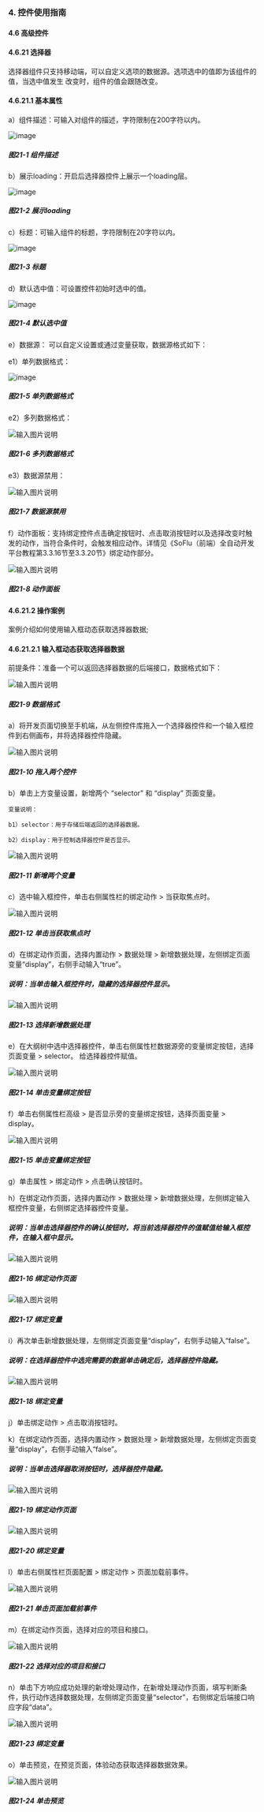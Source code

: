 ### 4. 控件使用指南

#### 4.6 高级控件

#### 4.6.21 选择器

选择器组件只支持移动端，可以自定义选项的数据源。选项选中的值即为该组件的值，当选中值发生 改变时，组件的值会跟随改变。

#### 4.6.21.1 基本属性

a）组件描述：可输入对组件的描述，字符限制在200字符以内。

![image](https://user-images.githubusercontent.com/79617492/228414277-dcee0bac-008a-4af7-b96f-258be42dde32.png)

##### 图21-1 组件描述

b）展示loading：开启后选择器控件上展示一个loading层。

![image](https://user-images.githubusercontent.com/79617492/228414314-0e99d8a6-fd63-49ba-bbd2-ffcd5beaf24a.png)

##### 图21-2 展示loading

c）标题：可输入组件的标题，字符限制在20字符以内。

![image](https://user-images.githubusercontent.com/79617492/228414335-7d893ada-a1bc-4b53-b823-c67bb54ef949.png)

##### 图21-3 标题

d）默认选中值：可设置控件初始时选中的值。

![image](https://user-images.githubusercontent.com/79617492/228414369-baa38fe3-4ec3-4551-95a2-6a1df92f984e.png)

##### 图21-4 默认选中值

e）数据源： 可以自定义设置或通过变量获取，数据源格式如下：

e1）单列数据格式：

![image](https://user-images.githubusercontent.com/79617492/228414391-e7a73576-5cf9-439e-8b45-0738d1dc9f8e.png)

##### 图21-5 单列数据格式

e2）多列数据格式：

![输入图片说明](../../../../images/%20SoFlu%EF%BC%88%E5%89%8D%E7%AB%AF%EF%BC%89%E5%85%A8%E8%87%AA%E5%8A%A8%E5%BC%80%E5%8F%91%E5%B9%B3%E5%8F%B0%E6%95%99%E7%A8%8B/1.%20%E6%9C%80%E6%96%B0%E7%89%88%E6%9C%AC%20-%20%E6%9B%B4%E6%96%B0%E6%97%A5%E6%9C%9F%20-%202023.01.10/4.%20%E6%8E%A7%E4%BB%B6%E4%BD%BF%E7%94%A8%E6%8C%87%E5%8D%97/6.%20%E9%AB%98%E7%BA%A7%E6%8E%A7%E4%BB%B6/21-6.png)

##### 图21-6 多列数据格式

e3）数据源禁用：

![输入图片说明](../../../../images/%20SoFlu%EF%BC%88%E5%89%8D%E7%AB%AF%EF%BC%89%E5%85%A8%E8%87%AA%E5%8A%A8%E5%BC%80%E5%8F%91%E5%B9%B3%E5%8F%B0%E6%95%99%E7%A8%8B/1.%20%E6%9C%80%E6%96%B0%E7%89%88%E6%9C%AC%20-%20%E6%9B%B4%E6%96%B0%E6%97%A5%E6%9C%9F%20-%202023.01.10/4.%20%E6%8E%A7%E4%BB%B6%E4%BD%BF%E7%94%A8%E6%8C%87%E5%8D%97/6.%20%E9%AB%98%E7%BA%A7%E6%8E%A7%E4%BB%B6/21-7.png)

##### 图21-7 数据源禁用

f）动作面板：支持绑定控件点击确定按钮时、点击取消按钮时以及选择改变时触发的动作，当符合条件时，会触发相应动作。详情见《SoFlu（前端）全自动开发平台教程第3.3.16节至3.3.20节》绑定动作部分。

![输入图片说明](../../../../images/%20SoFlu%EF%BC%88%E5%89%8D%E7%AB%AF%EF%BC%89%E5%85%A8%E8%87%AA%E5%8A%A8%E5%BC%80%E5%8F%91%E5%B9%B3%E5%8F%B0%E6%95%99%E7%A8%8B/1.%20%E6%9C%80%E6%96%B0%E7%89%88%E6%9C%AC%20-%20%E6%9B%B4%E6%96%B0%E6%97%A5%E6%9C%9F%20-%202023.01.10/4.%20%E6%8E%A7%E4%BB%B6%E4%BD%BF%E7%94%A8%E6%8C%87%E5%8D%97/6.%20%E9%AB%98%E7%BA%A7%E6%8E%A7%E4%BB%B6/21-8.png)

##### 图21-8 动作面板

#### 4.6.21.2 操作案例

案例介绍如何使用输入框动态获取选择器数据;

#### 4.6.21.2.1 输入框动态获取选择器数据

前提条件：准备一个可以返回选择器数据的后端接口，数据格式如下：

![输入图片说明](../../../../images/%20SoFlu%EF%BC%88%E5%89%8D%E7%AB%AF%EF%BC%89%E5%85%A8%E8%87%AA%E5%8A%A8%E5%BC%80%E5%8F%91%E5%B9%B3%E5%8F%B0%E6%95%99%E7%A8%8B/1.%20%E6%9C%80%E6%96%B0%E7%89%88%E6%9C%AC%20-%20%E6%9B%B4%E6%96%B0%E6%97%A5%E6%9C%9F%20-%202023.01.10/4.%20%E6%8E%A7%E4%BB%B6%E4%BD%BF%E7%94%A8%E6%8C%87%E5%8D%97/6.%20%E9%AB%98%E7%BA%A7%E6%8E%A7%E4%BB%B6/21-9.png)

##### 图21-9 数据格式

a）将开发页面切换至手机端，从左侧控件库拖入一个选择器控件和一个输入框控件到右侧画布，并将选择器控件隐藏。

![输入图片说明](../../../../images/%20SoFlu%EF%BC%88%E5%89%8D%E7%AB%AF%EF%BC%89%E5%85%A8%E8%87%AA%E5%8A%A8%E5%BC%80%E5%8F%91%E5%B9%B3%E5%8F%B0%E6%95%99%E7%A8%8B/1.%20%E6%9C%80%E6%96%B0%E7%89%88%E6%9C%AC%20-%20%E6%9B%B4%E6%96%B0%E6%97%A5%E6%9C%9F%20-%202023.01.10/4.%20%E6%8E%A7%E4%BB%B6%E4%BD%BF%E7%94%A8%E6%8C%87%E5%8D%97/6.%20%E9%AB%98%E7%BA%A7%E6%8E%A7%E4%BB%B6/21-10.png)

##### 图21-10 拖入两个控件

b）单击上方变量设置，新增两个 “selector” 和 “display” 页面变量。

```
变量说明：

b1）selector：用于存储后端返回的选择器数据。

b2）display：用于控制选择器控件是否显示。
```

![输入图片说明](../../../../images/%20SoFlu%EF%BC%88%E5%89%8D%E7%AB%AF%EF%BC%89%E5%85%A8%E8%87%AA%E5%8A%A8%E5%BC%80%E5%8F%91%E5%B9%B3%E5%8F%B0%E6%95%99%E7%A8%8B/1.%20%E6%9C%80%E6%96%B0%E7%89%88%E6%9C%AC%20-%20%E6%9B%B4%E6%96%B0%E6%97%A5%E6%9C%9F%20-%202023.01.10/4.%20%E6%8E%A7%E4%BB%B6%E4%BD%BF%E7%94%A8%E6%8C%87%E5%8D%97/6.%20%E9%AB%98%E7%BA%A7%E6%8E%A7%E4%BB%B6/21-11.png)

##### 图21-11 新增两个变量

c）选中输入框控件，单击右侧属性栏的绑定动作 > 当获取焦点时。

![输入图片说明](../../../../images/%20SoFlu%EF%BC%88%E5%89%8D%E7%AB%AF%EF%BC%89%E5%85%A8%E8%87%AA%E5%8A%A8%E5%BC%80%E5%8F%91%E5%B9%B3%E5%8F%B0%E6%95%99%E7%A8%8B/1.%20%E6%9C%80%E6%96%B0%E7%89%88%E6%9C%AC%20-%20%E6%9B%B4%E6%96%B0%E6%97%A5%E6%9C%9F%20-%202023.01.10/4.%20%E6%8E%A7%E4%BB%B6%E4%BD%BF%E7%94%A8%E6%8C%87%E5%8D%97/6.%20%E9%AB%98%E7%BA%A7%E6%8E%A7%E4%BB%B6/21-12.png)

##### 图21-12 单击当获取焦点时

d）在绑定动作页面，选择内置动作 > 数据处理 > 新增数据处理，左侧绑定页面变量“display”，右侧手动输入“true”。

##### 说明：当单击输入框控件时，隐藏的选择器控件显示。

![输入图片说明](../../../../images/%20SoFlu%EF%BC%88%E5%89%8D%E7%AB%AF%EF%BC%89%E5%85%A8%E8%87%AA%E5%8A%A8%E5%BC%80%E5%8F%91%E5%B9%B3%E5%8F%B0%E6%95%99%E7%A8%8B/1.%20%E6%9C%80%E6%96%B0%E7%89%88%E6%9C%AC%20-%20%E6%9B%B4%E6%96%B0%E6%97%A5%E6%9C%9F%20-%202023.01.10/4.%20%E6%8E%A7%E4%BB%B6%E4%BD%BF%E7%94%A8%E6%8C%87%E5%8D%97/6.%20%E9%AB%98%E7%BA%A7%E6%8E%A7%E4%BB%B6/21-13.png)

##### 图21-13 选择新增数据处理

e）在大纲树中选中选择器控件，单击右侧属性栏数据源旁的变量绑定按钮，选择页面变量 > selector。 给选择器控件赋值。

![输入图片说明](../../../../images/%20SoFlu%EF%BC%88%E5%89%8D%E7%AB%AF%EF%BC%89%E5%85%A8%E8%87%AA%E5%8A%A8%E5%BC%80%E5%8F%91%E5%B9%B3%E5%8F%B0%E6%95%99%E7%A8%8B/1.%20%E6%9C%80%E6%96%B0%E7%89%88%E6%9C%AC%20-%20%E6%9B%B4%E6%96%B0%E6%97%A5%E6%9C%9F%20-%202023.01.10/4.%20%E6%8E%A7%E4%BB%B6%E4%BD%BF%E7%94%A8%E6%8C%87%E5%8D%97/6.%20%E9%AB%98%E7%BA%A7%E6%8E%A7%E4%BB%B6/21-14.png)

##### 图21-14 单击变量绑定按钮

f）单击右侧属性栏高级 > 是否显示旁的变量绑定按钮，选择页面变量 > display。

![输入图片说明](../../../../images/%20SoFlu%EF%BC%88%E5%89%8D%E7%AB%AF%EF%BC%89%E5%85%A8%E8%87%AA%E5%8A%A8%E5%BC%80%E5%8F%91%E5%B9%B3%E5%8F%B0%E6%95%99%E7%A8%8B/1.%20%E6%9C%80%E6%96%B0%E7%89%88%E6%9C%AC%20-%20%E6%9B%B4%E6%96%B0%E6%97%A5%E6%9C%9F%20-%202023.01.10/4.%20%E6%8E%A7%E4%BB%B6%E4%BD%BF%E7%94%A8%E6%8C%87%E5%8D%97/6.%20%E9%AB%98%E7%BA%A7%E6%8E%A7%E4%BB%B6/21-15.png)

##### 图21-15 单击变量绑定按钮

g）单击属性 > 绑定动作 > 点击确认按钮时。

h）在绑定动作页面，选择内置动作 > 数据处理 > 新增数据处理，左侧绑定输入框控件变量，右侧绑定选择器控件变量。

##### 说明：当单击选择器控件的确认按钮时，将当前选择器控件的值赋值给输入框控件，在输入框中显示。

![输入图片说明](../../../../images/%20SoFlu%EF%BC%88%E5%89%8D%E7%AB%AF%EF%BC%89%E5%85%A8%E8%87%AA%E5%8A%A8%E5%BC%80%E5%8F%91%E5%B9%B3%E5%8F%B0%E6%95%99%E7%A8%8B/1.%20%E6%9C%80%E6%96%B0%E7%89%88%E6%9C%AC%20-%20%E6%9B%B4%E6%96%B0%E6%97%A5%E6%9C%9F%20-%202023.01.10/4.%20%E6%8E%A7%E4%BB%B6%E4%BD%BF%E7%94%A8%E6%8C%87%E5%8D%97/6.%20%E9%AB%98%E7%BA%A7%E6%8E%A7%E4%BB%B6/21-16.png)

##### 图21-16 绑定动作页面

![输入图片说明](../../../../images/%20SoFlu%EF%BC%88%E5%89%8D%E7%AB%AF%EF%BC%89%E5%85%A8%E8%87%AA%E5%8A%A8%E5%BC%80%E5%8F%91%E5%B9%B3%E5%8F%B0%E6%95%99%E7%A8%8B/1.%20%E6%9C%80%E6%96%B0%E7%89%88%E6%9C%AC%20-%20%E6%9B%B4%E6%96%B0%E6%97%A5%E6%9C%9F%20-%202023.01.10/4.%20%E6%8E%A7%E4%BB%B6%E4%BD%BF%E7%94%A8%E6%8C%87%E5%8D%97/6.%20%E9%AB%98%E7%BA%A7%E6%8E%A7%E4%BB%B6/21-17.png)

##### 图21-17 绑定变量

i）再次单击新增数据处理，左侧绑定页面变量“display”，右侧手动输入“false”。

##### 说明：在选择器控件中选完需要的数据单击确定后，选择器控件隐藏。

![输入图片说明](../../../../images/%20SoFlu%EF%BC%88%E5%89%8D%E7%AB%AF%EF%BC%89%E5%85%A8%E8%87%AA%E5%8A%A8%E5%BC%80%E5%8F%91%E5%B9%B3%E5%8F%B0%E6%95%99%E7%A8%8B/1.%20%E6%9C%80%E6%96%B0%E7%89%88%E6%9C%AC%20-%20%E6%9B%B4%E6%96%B0%E6%97%A5%E6%9C%9F%20-%202023.01.10/4.%20%E6%8E%A7%E4%BB%B6%E4%BD%BF%E7%94%A8%E6%8C%87%E5%8D%97/6.%20%E9%AB%98%E7%BA%A7%E6%8E%A7%E4%BB%B6/21-18.png)

##### 图21-18 绑定变量

j）单击绑定动作 > 点击取消按钮时。

k）在绑定动作页面，选择内置动作 > 数据处理 > 新增数据处理，左侧绑定页面变量“display”，右侧手动输入“false”。

##### 说明：当单击选择器取消按钮时，选择器控件隐藏。

![输入图片说明](../../../../images/%20SoFlu%EF%BC%88%E5%89%8D%E7%AB%AF%EF%BC%89%E5%85%A8%E8%87%AA%E5%8A%A8%E5%BC%80%E5%8F%91%E5%B9%B3%E5%8F%B0%E6%95%99%E7%A8%8B/1.%20%E6%9C%80%E6%96%B0%E7%89%88%E6%9C%AC%20-%20%E6%9B%B4%E6%96%B0%E6%97%A5%E6%9C%9F%20-%202023.01.10/4.%20%E6%8E%A7%E4%BB%B6%E4%BD%BF%E7%94%A8%E6%8C%87%E5%8D%97/6.%20%E9%AB%98%E7%BA%A7%E6%8E%A7%E4%BB%B6/21-19.png)

##### 图21-19 绑定动作页面

![输入图片说明](../../../../images/%20SoFlu%EF%BC%88%E5%89%8D%E7%AB%AF%EF%BC%89%E5%85%A8%E8%87%AA%E5%8A%A8%E5%BC%80%E5%8F%91%E5%B9%B3%E5%8F%B0%E6%95%99%E7%A8%8B/1.%20%E6%9C%80%E6%96%B0%E7%89%88%E6%9C%AC%20-%20%E6%9B%B4%E6%96%B0%E6%97%A5%E6%9C%9F%20-%202023.01.10/4.%20%E6%8E%A7%E4%BB%B6%E4%BD%BF%E7%94%A8%E6%8C%87%E5%8D%97/6.%20%E9%AB%98%E7%BA%A7%E6%8E%A7%E4%BB%B6/21-20.png)

##### 图21-20 绑定变量

l）单击右侧属性栏页面配置 > 绑定动作 > 页面加载前事件。

![输入图片说明](../../../../images/%20SoFlu%EF%BC%88%E5%89%8D%E7%AB%AF%EF%BC%89%E5%85%A8%E8%87%AA%E5%8A%A8%E5%BC%80%E5%8F%91%E5%B9%B3%E5%8F%B0%E6%95%99%E7%A8%8B/1.%20%E6%9C%80%E6%96%B0%E7%89%88%E6%9C%AC%20-%20%E6%9B%B4%E6%96%B0%E6%97%A5%E6%9C%9F%20-%202023.01.10/4.%20%E6%8E%A7%E4%BB%B6%E4%BD%BF%E7%94%A8%E6%8C%87%E5%8D%97/6.%20%E9%AB%98%E7%BA%A7%E6%8E%A7%E4%BB%B6/21-21.png)

##### 图21-21 单击页面加载前事件

m）在绑定动作页面，选择对应的项目和接口。

![输入图片说明](../../../../images/%20SoFlu%EF%BC%88%E5%89%8D%E7%AB%AF%EF%BC%89%E5%85%A8%E8%87%AA%E5%8A%A8%E5%BC%80%E5%8F%91%E5%B9%B3%E5%8F%B0%E6%95%99%E7%A8%8B/1.%20%E6%9C%80%E6%96%B0%E7%89%88%E6%9C%AC%20-%20%E6%9B%B4%E6%96%B0%E6%97%A5%E6%9C%9F%20-%202023.01.10/4.%20%E6%8E%A7%E4%BB%B6%E4%BD%BF%E7%94%A8%E6%8C%87%E5%8D%97/6.%20%E9%AB%98%E7%BA%A7%E6%8E%A7%E4%BB%B6/21-22.png)

##### 图21-22 选择对应的项目和接口

n）单击下方响应成功处理的新增处理动作，在新增处理动作页面，填写判断条件，执行动作选择数据处理，左侧绑定页面变量“selector”，右侧绑定后端接口响应字段“data”。

![输入图片说明](../../../../images/%20SoFlu%EF%BC%88%E5%89%8D%E7%AB%AF%EF%BC%89%E5%85%A8%E8%87%AA%E5%8A%A8%E5%BC%80%E5%8F%91%E5%B9%B3%E5%8F%B0%E6%95%99%E7%A8%8B/1.%20%E6%9C%80%E6%96%B0%E7%89%88%E6%9C%AC%20-%20%E6%9B%B4%E6%96%B0%E6%97%A5%E6%9C%9F%20-%202023.01.10/4.%20%E6%8E%A7%E4%BB%B6%E4%BD%BF%E7%94%A8%E6%8C%87%E5%8D%97/6.%20%E9%AB%98%E7%BA%A7%E6%8E%A7%E4%BB%B6/21-23.png)

##### 图21-23 绑定变量

o）单击预览，在预览页面，体验动态获取选择器数据效果。

![输入图片说明](../../../../images/%20SoFlu%EF%BC%88%E5%89%8D%E7%AB%AF%EF%BC%89%E5%85%A8%E8%87%AA%E5%8A%A8%E5%BC%80%E5%8F%91%E5%B9%B3%E5%8F%B0%E6%95%99%E7%A8%8B/1.%20%E6%9C%80%E6%96%B0%E7%89%88%E6%9C%AC%20-%20%E6%9B%B4%E6%96%B0%E6%97%A5%E6%9C%9F%20-%202023.01.10/4.%20%E6%8E%A7%E4%BB%B6%E4%BD%BF%E7%94%A8%E6%8C%87%E5%8D%97/6.%20%E9%AB%98%E7%BA%A7%E6%8E%A7%E4%BB%B6/21-24.png)

##### 图21-24 单击预览
